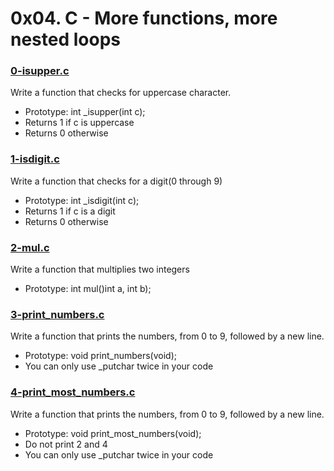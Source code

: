 # 0x04. C - More functions, more nested loops

### [0-isupper.c](https://github.com/MrGiddy/alx-low_level_programming/blob/main/0x04-more_functions_nested_loops/0-isupper.c)
Write a function that checks for uppercase character.
* Prototype: int \_isupper(int c);
* Returns 1 if c is uppercase
* Returns 0 otherwise

### [1-isdigit.c](https://github.com/MrGiddy/alx-low_level_programming/blob/main/0x04-more_functions_nested_loops/1-isdigit.c)
Write a function that checks for a digit(0 through 9)
* Prototype: int \_isdigit(int c);
* Returns 1 if c is a digit
* Returns 0 otherwise

### [2-mul.c](https://github.com/MrGiddy/alx-low_level_programming/blob/main/0x04-more_functions_nested_loops/2-mul.c)
Write a function that multiplies two integers
* Prototype: int mul()int a, int b);

### [3-print_numbers.c](https://github.com/MrGiddy/alx-low_level_programming/blob/main/0x04-more_functions_nested_loops/3-print_numbers.c)
Write a function that prints the numbers, from 0 to 9, followed by a new line.
* Prototype: void print_numbers(void);
* You can only use \_putchar twice in your code

### [4-print_most_numbers.c](https://github.com/MrGiddy/alx-low_level_programming/blob/main/0x04-more_functions_nested_loops/4-print_most_numbers.c)
Write a function that prints the numbers, from 0 to 9, followed by a new line.
* Prototype: void print_most_numbers(void);
* Do not print 2 and 4
* You can only use \_putchar twice in your code
